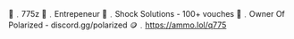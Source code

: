 🌹﹒775z
💸﹒Entrepeneur
🎪﹒Shock Solutions - 100+ vouches
📜﹒Owner Of Polarized - discord.gg/polarized
🪙﹒https://ammo.lol/q775
